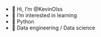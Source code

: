 - 👋 Hi, I’m @KevinOlss
- 👀 I’m interested in learning
- 🌱 Python
- 💞️ Data engineering / Data science

<!---
KevinOlss/KevinOlss is a ✨ special ✨ repository because its `README.md` (this file) appears on your GitHub profile.
You can click the Preview link to take a look at your changes.
--->
